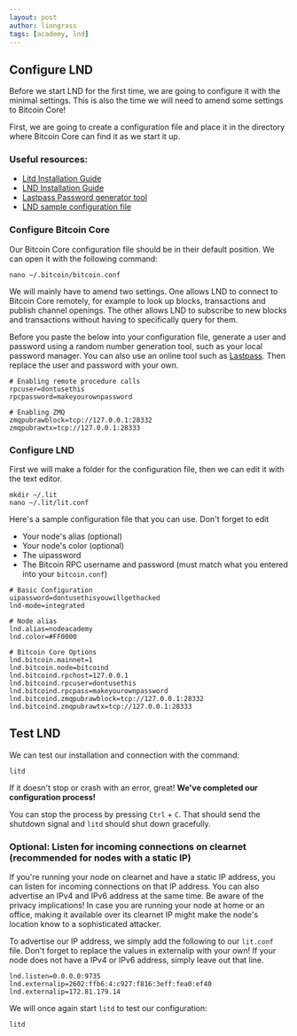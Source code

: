 ```yaml
---
layout: post
author: liongrass
tags: [academy, lnd]
---
```


## Configure LND

Before we start LND for the first time, we are going to configure it with the minimal settings. This is also the time we will need to amend some settings to Bitcoin Core!

First, we are going to create a configuration file and place it in the directory where Bitcoin Core can find it as we start it up.

### Useful resources:

- [Litd Installation Guide](https://docs.lightning.engineering/lightning-network-tools/lightning-terminal/run-litd)
- [LND Installation Guide](https://docs.lightning.engineering/lightning-network-tools/lnd/run-lnd)
- [Lastpass Password generator tool](https://www.lastpass.com/features/password-generator#generatorTool)
- [LND sample configuration file](/lnd-conf)

### Configure Bitcoin Core

Our Bitcoin Core configuration file should be in their default position. We can open it with the following command:

```shell
nano ~/.bitcoin/bitcoin.conf
```

We will mainly have to amend two settings. One allows LND to connect to Bitcoin Core remotely, for example to look up blocks, transactions and publish channel openings. The other allows LND to subscribe to new blocks and transactions without having to specifically query for them.

Before you paste the below into your configuration file, generate a user and password using a random number generation tool, such as your local password manager. You can also use an online tool such as [Lastpass](https://www.lastpass.com/features/password-generator#generatorTool). Then replace the user and password with your own.

```
# Enabling remote procedure calls
rpcuser=dontusethis
rpcpassword=makeyourownpassword

# Enabling ZMQ
zmqpubrawblock=tcp://127.0.0.1:28332
zmqpubrawtx=tcp://127.0.0.1:28333
```

### Configure LND

First we will make a folder for the configuration file, then we can edit it with the text editor.

```shell
mkdir ~/.lit
nano ~/.lit/lit.conf
```

Here's a sample configuration file that you can use. Don't forget to edit

- Your node's alias (optional)
- Your node's color (optional)
- The uipassword
- The Bitcoin RPC username and password (must match what you entered into your `bitcoin.conf`)

```
# Basic Configuration
uipassword=dontusethisyouwillgethacked
lnd-mode=integrated

# Node alias
lnd.alias=nodeacademy
lnd.color=#FF0000

# Bitcoin Core Options
lnd.bitcoin.mainnet=1
lnd.bitcoin.node=bitcoind
lnd.bitcoind.rpchost=127.0.0.1
lnd.bitcoind.rpcuser=dontusethis
lnd.bitcoind.rpcpass=makeyourownpassword
lnd.bitcoind.zmqpubrawblock=tcp://127.0.0.1:28332
lnd.bitcoind.zmqpubrawtx=tcp://127.0.0.1:28333
```

## Test LND

We can test our installation and connection with the command:

```shell
litd
```

If it doesn't stop or crash with an error, great! **We've completed our configuration process!**

You can stop the process by pressing `Ctrl` + `C`. That should send the shutdown signal and `litd` should shut down gracefully.

### Optional: Listen for incoming connections on clearnet (recommended for nodes with a static IP)

If you're running your node on clearnet and have a static IP address, you can listen for incoming connections on that IP address. You can also advertise an IPv4 and IPv6 address at the same time. Be aware of the privacy implications! In case you are running your node at home or an office, making it available over its clearnet IP might make the node's location know to a sophisticated attacker.

To advertise our IP address, we simply add the following to our `lit.conf` file. Don't forget to replace the values in externalip with your own! If your node does not have a IPv4 or IPv6 address, simply leave out that line.

```
lnd.listen=0.0.0.0:9735
lnd.externalip=2602:ffb6:4:c927:f816:3eff:fea0:ef40
lnd.externalip=172.81.179.14
```

We will once again start `litd` to test our configuration:

```shell
litd
```
